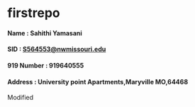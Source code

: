 # firstrepo
#### Name : Sahithi Yamasani
#### SID : S564553@nwmissouri.edu
#### 919 Number : 919640555
#### Address : University point Apartments,Maryville MO,64468
Modified
